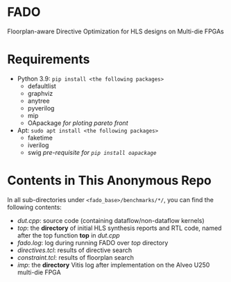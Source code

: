 # FADO
Floorplan-aware Directive Optimization for HLS designs on Multi-die FPGAs

# Requirements
* Python 3.9: `pip install <the following packages>`
    * defaultlist
    * graphviz
    * anytree
    * pyverilog
    * mip
    * OApackage *for ploting pareto front*
* Apt: `sudo apt install <the following packages>`
    * faketime
    * iverilog
    * swig *pre-requisite for `pip install oapackage`*

# Contents in This Anonymous Repo

In all sub-directories under `<fado_base>/benchmarks/*/`, you can find the following contents:

* *dut.cpp*: source code (containing dataflow/non-dataflow kernels)
* *top*: the **directory** of initial HLS synthesis reports and RTL code, named after the top function **top** in *dut.cpp*
* *fado.log*: log during running FADO over *top* directory
* *directives.tcl*: results of directive search
* *constraint.tcl*: results of floorplan search
* *imp*: the **directory** Vitis log after implementation on the Alveo U250 multi-die FPGA